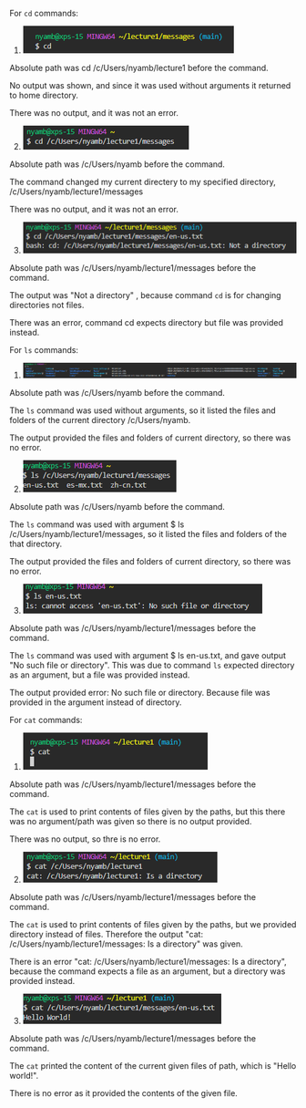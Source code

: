 For ```cd``` commands:

1. ![Image](https://github.com/otgonbayarn/cse15l-lab-reports/blob/main/Screenshot%202024-04-08%20175657.png?raw=true)

Absolute path was cd /c/Users/nyamb/lecture1 before the command.

No output was shown, and since it was used without arguments it returned to home directory.

There was no output, and it was not an error.

2. ![Image](https://github.com/otgonbayarn/cse15l-lab-reports/blob/main/Screenshot%202024-04-08%20175706.png?raw=true)

Absolute path was /c/Users/nyamb before the command.

The command changed my current directery to my specified directory, /c/Users/nyamb/lecture1/messages

There was no output, and it was not an error.

3. ![Image](https://github.com/otgonbayarn/cse15l-lab-reports/blob/main/Screenshot%202024-04-08%20175718.png?raw=true)

Absolute path was /c/Users/nyamb/lecture1/messages before the command.

The output was "Not a directory" , because command ```cd``` is for changing directories not files.

There was an error, command cd expects directory but file was provided instead.


For ```ls``` commands:

1. ![Image](https://github.com/otgonbayarn/cse15l-lab-reports/blob/main/Screenshot%202024-04-08%20175807.png?raw=true)

Absolute path was /c/Users/nyamb before the command.

The ```ls``` command was used without arguments, so it listed the files and folders of the current directory /c/Users/nyamb.

The output provided the files and folders of current directory, so there was no error.

2. ![Image](https://github.com/otgonbayarn/cse15l-lab-reports/blob/main/Screenshot%202024-04-08%20175817.png?raw=true)

Absolute path was /c/Users/nyamb before the command.

The ```ls``` command was used with argument $ ls /c/Users/nyamb/lecture1/messages, so it listed the files and folders of the that directory.

The output provided the files and folders of current directory, so there was no error.

3. ![Image](https://github.com/otgonbayarn/cse15l-lab-reports/blob/main/Screenshot%202024-04-08%20190118.png?raw=true)

Absolute path was /c/Users/nyamb/lecture1/messages before the command.

The ```ls``` command was used with argument $ ls en-us.txt, and gave output "No such file or directory". This was due to command ```ls``` expected directory as an argument, but a file was provided instead.

The output provided error: No such file or directory. Because file was provided in the argument instead of directory.

For ```cat``` commands:

1. ![Image](https://github.com/otgonbayarn/cse15l-lab-reports/blob/main/Screenshot%202024-04-08%20175913.png?raw=true)

Absolute path was /c/Users/nyamb/lecture1/messages before the command.

The ```cat``` is used to print contents of files given by the paths, but this there was no argument/path was given so there is no output provided.

There was no output, so thre is no error.

2. ![Image]( https://github.com/otgonbayarn/cse15l-lab-reports/blob/main/Screenshot%202024-04-08%20180159.png?raw=true)

Absolute path was /c/Users/nyamb/lecture1/messages before the command.

The ```cat``` is used to print contents of files given by the paths, but we provided directory instead of files. Therefore the output "cat: /c/Users/nyamb/lecture1/messages: Is a directory" was given.

There is an error "cat: /c/Users/nyamb/lecture1/messages: Is a directory", because the command expects a file as an argument, but a directory was provided instead.

3. ![Image](https://github.com/otgonbayarn/cse15l-lab-reports/blob/main/Screenshot%202024-04-08%20180211.png?raw=true)

Absolute path was /c/Users/nyamb/lecture1/messages before the command.

The ```cat``` printed the content of the current given files of path, which is "Hello world!".

There is no error as it provided the contents of the given file.
